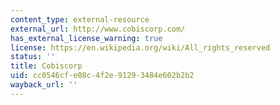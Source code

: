 ```yaml
---
content_type: external-resource
external_url: http://www.cobiscorp.com/
has_external_license_warning: true
license: https://en.wikipedia.org/wiki/All_rights_reserved
status: ''
title: Cobiscorp
uid: cc0546cf-e08c-4f2e-9129-3484e602b2b2
wayback_url: ''
---
```


